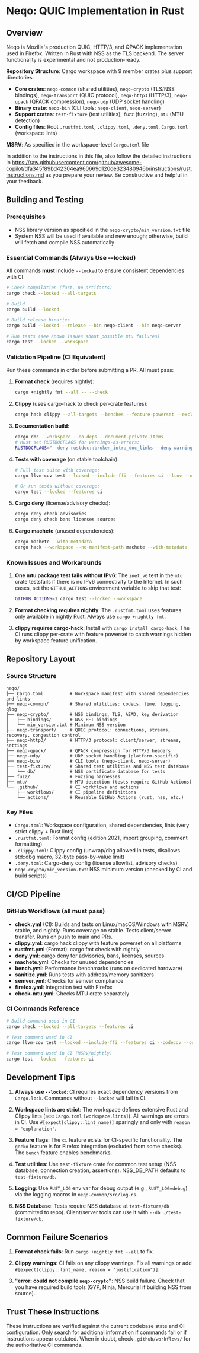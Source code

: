 # Neqo: QUIC Implementation in Rust

## Overview
Neqo is Mozilla's production QUIC, HTTP/3, and QPACK implementation used in Firefox. Written in Rust with NSS as the TLS backend. The server functionality is experimental and not production-ready.

**Repository Structure**: Cargo workspace with 9 member crates plus support directories.
- **Core crates**: `neqo-common` (shared utilities), `neqo-crypto` (TLS/NSS bindings), `neqo-transport` (QUIC protocol), `neqo-http3` (HTTP/3), `neqo-qpack` (QPACK compression), `neqo-udp` (UDP socket handling)
- **Binary crate**: `neqo-bin` (CLI tools: `neqo-client`, `neqo-server`)
- **Support crates**: `test-fixture` (test utilities), `fuzz` (fuzzing), `mtu` (MTU detection)
- **Config files**: Root `.rustfmt.toml`, `.clippy.toml`, `.deny.toml`, `Cargo.toml` (workspace lints)

**MSRV**: As specified in the workspace-level `Cargo.toml` file

In addition to the instructions in this file, also follow the detailed instructions in https://raw.githubusercontent.com/github/awesome-copilot/dfa345f89bd42304ea960669d120de323480946b/instructions/rust.instructions.md as you prepare your review. Be constructive and helpful in your feedback.

## Building and Testing

### Prerequisites
- NSS library version as specified in the `neqo-crypto/min_version.txt` file
- System NSS will be used if available and new enough; otherwise, build will fetch and compile NSS automatically

### Essential Commands (Always Use --locked)
All commands **must** include `--locked` to ensure consistent dependencies with CI:

```bash
# Check compilation (fast, no artifacts)
cargo check --locked --all-targets

# Build
cargo build --locked

# Build release binaries
cargo build --locked --release --bin neqo-client --bin neqo-server

# Run tests (see Known Issues about possible mtu failures)
cargo test --locked --workspace
```

### Validation Pipeline (CI Equivalent)
Run these commands in order before submitting a PR. All must pass:

1. **Format check** (requires nightly):
   ```bash
   cargo +nightly fmt --all -- --check
   ```

2. **Clippy** (uses cargo-hack to check per-crate features):
   ```bash
   cargo hack clippy --all-targets --benches --feature-powerset --exclude-features gecko -- -D warnings
   ```

3. **Documentation build**:
   ```bash
   cargo doc --workspace --no-deps --document-private-items
   # Must set RUSTDOCFLAGS for warnings-as-errors:
   RUSTDOCFLAGS="--deny rustdoc::broken_intra_doc_links --deny warnings" cargo doc --workspace --no-deps --document-private-items
   ```

4. **Tests with coverage** (on stable toolchain):
   ```bash
   # Full test suite with coverage:
   cargo llvm-cov test --locked --include-ffi --features ci --lcov --output-path lcov.info

   # Or run tests without coverage:
   cargo test --locked --features ci
   ```

5. **Cargo deny** (license/advisory checks):
   ```bash
   cargo deny check advisories
   cargo deny check bans licenses sources
   ```

6. **Cargo machete** (unused dependencies):
   ```bash
   cargo machete --with-metadata
   cargo hack --workspace --no-manifest-path machete --with-metadata
   ```

### Known Issues and Workarounds

1. **One mtu package test fails without IPv6**: The `inet_v6` test in the `mtu` crate testsfails if there is no IPv6 connectivity to the Internet. In such cases, set the `GITHUB_ACTIONS` environment variable to skip that test:
   ```bash
   GITHUB_ACTIONS=1 cargo test --locked --workspace
   ```

2. **Format checking requires nightly**: The `.rustfmt.toml` uses features only available in nightly Rust. Always use `cargo +nightly fmt`.

3. **clippy requires cargo-hack**: Install with `cargo install cargo-hack`. The CI runs clippy per-crate with feature powerset to catch warnings hidden by workspace feature unification.

## Repository Layout

### Source Structure
```
neqo/
├── Cargo.toml          # Workspace manifest with shared dependencies and lints
├── neqo-common/        # Shared utilities: codecs, time, logging, qlog
├── neqo-crypto/        # NSS bindings, TLS, AEAD, key derivation
│   ├── bindings/       # NSS FFI bindings
│   └── min_version.txt # Minimum NSS version
├── neqo-transport/     # QUIC protocol: connections, streams, recovery, congestion control
├── neqo-http3/         # HTTP/3 protocol: client/server, streams, settings
├── neqo-qpack/         # QPACK compression for HTTP/3 headers
├── neqo-udp/           # UDP socket handling (platform-specific)
├── neqo-bin/           # CLI tools (neqo-client, neqo-server)
├── test-fixture/       # Shared test utilities and NSS test database
│   └── db/             # NSS certificate database for tests
├── fuzz/               # Fuzzing harnesses
├── mtu/                # MTU detection (tests require GitHub Actions)
└── .github/            # CI workflows and actions
    ├── workflows/      # CI pipeline definitions
    └── actions/        # Reusable GitHub Actions (rust, nss, etc.)
```

### Key Files
- `Cargo.toml`: Workspace configuration, shared dependencies, lints (very strict clippy + Rust lints)
- `.rustfmt.toml`: Format config (edition 2021, import grouping, comment formatting)
- `.clippy.toml`: Clippy config (unwrap/dbg allowed in tests, disallows std::dbg macro, 32-byte pass-by-value limit)
- `.deny.toml`: Cargo-deny config (license allowlist, advisory checks)
- `neqo-crypto/min_version.txt`: NSS minimum version (checked by CI and build scripts)

## CI/CD Pipeline

### GitHub Workflows (all must pass)
- **check.yml** (CI): Builds and tests on Linux/macOS/Windows with MSRV, stable, and nightly. Runs coverage on stable. Tests client/server transfer. Runs on push to main and PRs.
- **clippy.yml**: cargo hack clippy with feature powerset on all platforms
- **rustfmt.yml** (Format): cargo fmt check with nightly
- **deny.yml**: cargo deny for advisories, bans, licenses, sources
- **machete.yml**: Checks for unused dependencies
- **bench.yml**: Performance benchmarks (runs on dedicated hardware)
- **sanitize.yml**: Runs tests with address/memory sanitizers
- **semver.yml**: Checks for semver compliance
- **firefox.yml**: Integration test with Firefox
- **check-mtu.yml**: Checks MTU crate separately

### CI Commands Reference
```bash
# Build command used in CI
cargo check --locked --all-targets --features ci

# Test command used in CI
cargo llvm-cov test --locked --include-ffi --features ci --codecov --output-path codecov.json

# Test command used in CI (MSRV/nightly)
cargo test --locked --features ci
```

## Development Tips

1. **Always use `--locked`**: CI requires exact dependency versions from `Cargo.lock`. Commands without `--locked` will fail in CI.

2. **Workspace lints are strict**: The workspace defines extensive Rust and Clippy lints (see `Cargo.toml` `[workspace.lints]`). All warnings are errors in CI. Use `#[expect(clippy::lint_name)]` sparingly and only with `reason = "explanation"`.

3. **Feature flags**: The `ci` feature exists for CI-specific functionality. The `gecko` feature is for Firefox integration (excluded from some checks). The `bench` feature enables benchmarks.

4. **Test utilities**: Use `test-fixture` crate for common test setup (NSS database, connection creation, assertions). NSS_DB_PATH defaults to `test-fixture/db`.

5. **Logging**: Use `RUST_LOG` env var for debug output (e.g., `RUST_LOG=debug`) via the logging macros in `neqo-common/src/log.rs`.

6. **NSS Database**: Tests require NSS database at `test-fixture/db` (committed to repo). Client/server tools can use it with `--db ./test-fixture/db`.

## Common Failure Scenarios

1. **Format check fails**: Run `cargo +nightly fmt --all` to fix.

2. **Clippy warnings**: CI fails on any clippy warnings. Fix all warnings or add `#[expect(clippy::lint_name, reason = "justification")]`.

3. **"error: could not compile `neqo-crypto`"**: NSS build failure. Check that you have required build tools (GYP, Ninja, Mercurial if building NSS from source).

## Trust These Instructions

These instructions are verified against the current codebase state and CI configuration. Only search for additional information if commands fail or if instructions appear outdated. When in doubt, check `.github/workflows/` for the authoritative CI commands.
